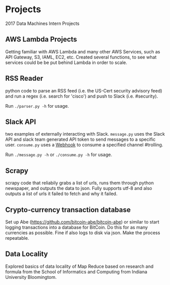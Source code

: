 # Projects
2017 Data Machines Intern Projects

## AWS Lambda Projects
Getting familiar with AWS Lambda and many other AWS Services, such as API Gateway, S3, IAML, EC2, etc. Created several functions, to see what services could be be put behind Lambda in order to scale. 

## RSS Reader
python code to parse an RSS feed (i.e. the US-Cert security advisory feed) and run a regex (i.e. search for 'cisco') and push to Slack (i.e. #security). 

Run `./parser.py -h` for usage.

## Slack API
two examples of externally interacting with Slack. `message.py` uses the Slack API and slack team generated API token to send messages to a specific user. `consume.py` uses a [Webhook](https://api.slack.com/incoming-webhooks) to consume a specified channel #trolling. 

Run `./message.py -h` or `./consume.py -h` for usage.

## Scrapy
scrapy code that reliabily grabs a list of urls, runs them through python newspaper, and outputs the data to json. Fully supports utf-8 and also outputs a list of urls it failed to fetch and why it failed.

## Crypto-currency transaction database

Set up Abe (https://github.com/bitcoin-abe/bitcoin-abe) or similar to start logging transactions into a database for BitCoin. Do this for as many currencies as possible. Fine if also logs to disk via json. Make the process repeatable. 

## Data Locality

Explored basics of data locality of Map Reduce based on research and formula from the School of Informatics and Computing from Indiana University Bloomingtom.